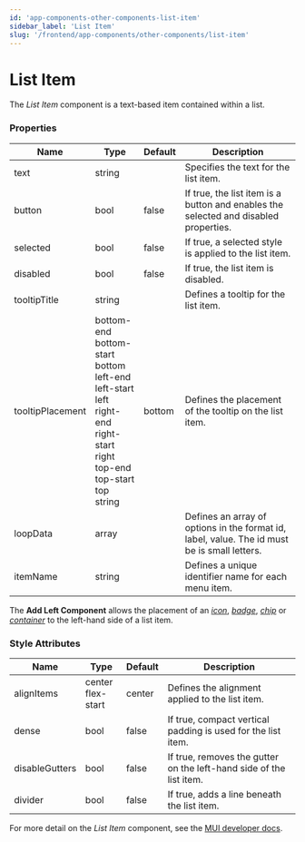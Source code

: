 ```yaml
---
id: 'app-components-other-components-list-item'
sidebar_label: 'List Item'
slug: '/frontend/app-components/other-components/list-item'
---
```


# List Item
The *List Item* component is a text-based item contained within a list.

### Properties
<table>
<thead>
<tr><th>Name</th><th>Type</th><th>Default</th><th>Description</th></tr>
</thead>
<tbody>
<tr><td>text</td><td>string</td><td></td><td>Specifies the text for the list item.</td></tr>
<tr><td>button</td><td>bool</td><td>false</td><td>If true, the list item is a button and enables the selected and disabled properties.</td></tr>
<tr><td>selected</td><td>bool</td><td>false</td><td>If true, a selected style is applied to the list item.</td></tr>
<tr><td>disabled</td><td>bool</td><td>false</td><td>If true, the list item is disabled.</td></tr>
<tr><td>tooltipTitle</td><td>string</td><td></td><td>Defines a tooltip for the list item.</td></tr>
<tr><td>tooltipPlacement</td><td>bottom-end<br/>bottom-start<br/>bottom<br/>left-end<br/>left-start<br/>left<br/>right-end<br/>right-start<br/>right<br/>top-end<br/>top-start<br/>top<br/>string</td><td>bottom</td><td>Defines the placement of the tooltip on the list item.</td></tr>
<tr><td>loopData</td><td>array</td><td></td><td>Defines an array of options in the format id, label, value. The id must be is small letters.</td></tr>
<tr><td>itemName</td><td>string</td><td></td><td>Defines a unique identifier name for each menu item.</td></tr>
</tbody>
</table>

The **Add Left Component** allows the placement of an *[icon](./app-components-other-components-icon)*, *[badge](./app-components-other-components-badge)*, *[chip](./app-components-other-components-chip)* or *[container](./app-components-layout-components-container)* to the left-hand side of a list item. 

### Style Attributes
<table>
<thead>
<tr><th>Name</th><th>Type</th><th>Default</th><th>Description</th></tr>
</thead>
<tbody>
<tr><td>alignItems</td><td>center<br/>flex-start</td><td>center</td><td>Defines the alignment applied to the list item.</td></tr>
<tr><td>dense</td><td>bool</td><td>false</td><td>If true, compact vertical padding is used for the list item.</td></tr>
<tr><td>disableGutters</td><td>bool</td><td>false</td><td>If true, removes the gutter on the left-hand side of the list item.</td></tr>
<tr><td>divider</td><td>bool</td><td>false</td><td>If true, adds a line beneath the list item.</td></tr>
</tbody>
</table>


For more detail on the *List Item* component, see the [MUI developer docs](https://mui.com/material-ui/api/list-item/).

